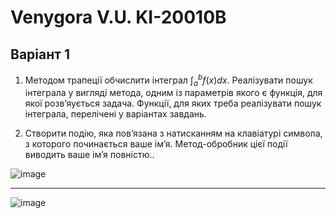 # Venygora V.U. KI-20010B
## Варіант 1

1. Методом трапеції обчислити інтеграл $\int^b_a f(x)dx$. Реалізувати пошук інтеграла у вигляді метода, одним із параметрів якого є функція, для якої розв’яується задача. Функції, для яких треба реалізувати пошук інтеграла, перелічені у варіантах завдань.

2. Створити подію, яка пов’язана з натисканням на клавіатурі символа, з которого починається ваше ім’я. Метод-обробник цієї події виводить ваше ім’я повністю..


![image](https://user-images.githubusercontent.com/86704349/198358548-831fdc3f-8517-4bf2-bd7b-89b3f5a6287f.png)

---
![image](https://user-images.githubusercontent.com/86704349/199740345-5d578559-9679-4d45-a56a-7b0abedf7ae9.png)


